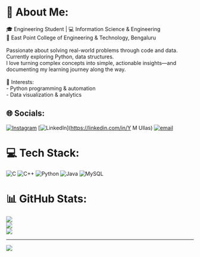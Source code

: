# 💫 About Me:
🎓 Engineering Student | 💻 Information Science & Engineering<br>📍 East Point College of Engineering & Technology, Bengaluru<br><br>Passionate about solving real-world problems through code and data.<br>Currently exploring Python, data structures.<br>I love turning complex concepts into simple, actionable insights—and documenting my learning journey along the way.<br><br>🔭 Interests:<br>- Python programming & automation<br>- Data visualization & analytics


## 🌐 Socials:
[![Instagram](https://img.shields.io/badge/Instagram-%23E4405F.svg?logo=Instagram&logoColor=white)](https://instagram.com/ullas_darojimath_) [![LinkedIn](https://img.shields.io/badge/LinkedIn-%230077B5.svg?logo=linkedin&logoColor=white)](https://linkedin.com/in/Y M Ullas) [![email](https://img.shields.io/badge/Email-D14836?logo=gmail&logoColor=white)](mailto:ullasym58@gmail.com) 

# 💻 Tech Stack:
![C](https://img.shields.io/badge/c-%2300599C.svg?style=flat&logo=c&logoColor=white) ![C++](https://img.shields.io/badge/c++-%2300599C.svg?style=flat&logo=c%2B%2B&logoColor=white) ![Python](https://img.shields.io/badge/python-3670A0?style=flat&logo=python&logoColor=ffdd54) ![Java](https://img.shields.io/badge/java-%23ED8B00.svg?style=flat&logo=openjdk&logoColor=white) ![MySQL](https://img.shields.io/badge/mysql-4479A1.svg?style=flat&logo=mysql&logoColor=white)
# 📊 GitHub Stats:
![](https://github-readme-stats.vercel.app/api?username=Ymu03&theme=dark&hide_border=false&include_all_commits=false&count_private=false)<br/>
![](https://nirzak-streak-stats.vercel.app/?user=Ymu03&theme=dark&hide_border=false)<br/>
![](https://github-readme-stats.vercel.app/api/top-langs/?username=Ymu03&theme=dark&hide_border=false&include_all_commits=false&count_private=false&layout=compact)

---
[![](https://visitcount.itsvg.in/api?id=Ymu03&icon=0&color=0)](https://visitcount.itsvg.in)

